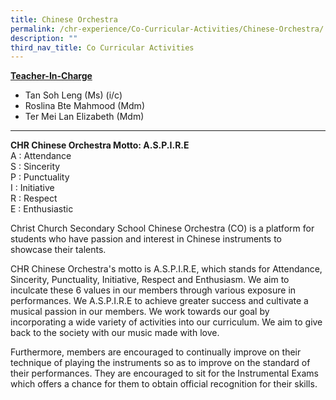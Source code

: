 ```yaml
---
title: Chinese Orchestra
permalink: /chr-experience/Co-Curricular-Activities/Chinese-Orchestra/
description: ""
third_nav_title: Co Curricular Activities
---
```

<strong><u>Teacher-In-Charge</u></strong>
* Tan Soh Leng (Ms) (i/c)
* Roslina Bte Mahmood (Mdm)
* Ter Mei Lan Elizabeth (Mdm)

<hr>


**CHR Chinese Orchestra Motto: A.S.P.I.R.E** <br>
A : Attendance <br>
S : Sincerity <br>
P : Punctuality <br>
I : Initiative <br>
R : Respect <br>
E : Enthusiastic <br>

Christ Church Secondary School Chinese Orchestra (CO) is a platform for students who have passion and interest in Chinese instruments to showcase their talents.
 
CHR Chinese Orchestra's motto is A.S.P.I.R.E, which stands for Attendance, Sincerity, Punctuality, Initiative, Respect and Enthusiasm. We aim to inculcate these 6 values in our members through various exposure in performances. We A.S.P.I.R.E to achieve greater success and cultivate a musical passion in our members. We work towards our goal by incorporating a wide variety of activities into our curriculum.  We aim to give back to the society with our music made with love.

Furthermore, members are encouraged to continually improve on their technique of playing the instruments so as to improve on the standard of their performances. They are encouraged to sit for the Instrumental Exams which offers a chance for them to obtain official recognition for their skills.